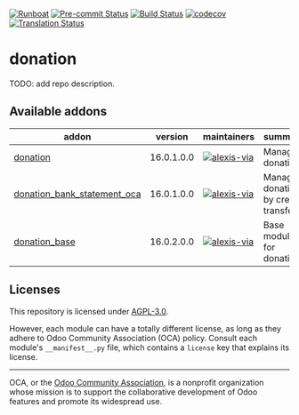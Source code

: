 
[![Runboat](https://img.shields.io/badge/runboat-Try%20me-875A7B.png)](https://runboat.odoo-community.org/builds?repo=OCA/donation&target_branch=16.0)
[![Pre-commit Status](https://github.com/OCA/donation/actions/workflows/pre-commit.yml/badge.svg?branch=16.0)](https://github.com/OCA/donation/actions/workflows/pre-commit.yml?query=branch%3A16.0)
[![Build Status](https://github.com/OCA/donation/actions/workflows/test.yml/badge.svg?branch=16.0)](https://github.com/OCA/donation/actions/workflows/test.yml?query=branch%3A16.0)
[![codecov](https://codecov.io/gh/OCA/donation/branch/16.0/graph/badge.svg)](https://codecov.io/gh/OCA/donation)
[![Translation Status](https://translation.odoo-community.org/widgets/donation-16-0/-/svg-badge.svg)](https://translation.odoo-community.org/engage/donation-16-0/?utm_source=widget)

<!-- /!\ do not modify above this line -->

# donation

TODO: add repo description.

<!-- /!\ do not modify below this line -->

<!-- prettier-ignore-start -->

[//]: # (addons)

Available addons
----------------
addon | version | maintainers | summary
--- | --- | --- | ---
[donation](donation/) | 16.0.1.0.0 | [![alexis-via](https://github.com/alexis-via.png?size=30px)](https://github.com/alexis-via) | Manage donations
[donation_bank_statement_oca](donation_bank_statement_oca/) | 16.0.1.0.0 | [![alexis-via](https://github.com/alexis-via.png?size=30px)](https://github.com/alexis-via) | Manage donations by credit transfer
[donation_base](donation_base/) | 16.0.2.0.0 | [![alexis-via](https://github.com/alexis-via.png?size=30px)](https://github.com/alexis-via) | Base module for donations

[//]: # (end addons)

<!-- prettier-ignore-end -->

## Licenses

This repository is licensed under [AGPL-3.0](LICENSE).

However, each module can have a totally different license, as long as they adhere to Odoo Community Association (OCA)
policy. Consult each module's `__manifest__.py` file, which contains a `license` key
that explains its license.

----
OCA, or the [Odoo Community Association](http://odoo-community.org/), is a nonprofit
organization whose mission is to support the collaborative development of Odoo features
and promote its widespread use.
